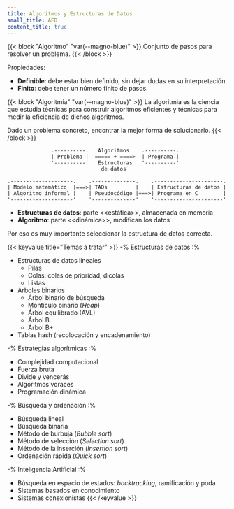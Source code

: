 ```yaml
---
title: Algoritmos y Estructuras de Datos
small_title: AED
content_title: true
---
```


{{< block "Algoritmo" "var(--magno-blue)" >}}
Conjunto de pasos para resolver un problema.
{{< /block >}}

Propiedades:

- **Definible**: debe estar bien definido, sin dejar dudas en su interpretación.
- **Finito**: debe tener un número finito de pasos.

{{< block "Algoritmia" "var(--magno-blue)" >}}
La algoritmia es la ciencia que estudia técnicas para construir algoritmos
eficientes y técnicas para medir la eficiencia de dichos algoritmos.

Dado un problema concreto, encontrar la mejor forma de solucionarlo.
{{< /block >}}

```goat
              .----------.   Algoritmos    .----------.
              | Problema |  ===== + ====>  | Programa |
              '----------'   Estructuras   '----------'
                              de datos

.--------------------.    .--------------.    .----------------------.
| Modelo matemático  |===>| TADs         |    | Estructuras de datos |
| Algoritmo informal |    | Pseudocódigo |===>| Programa en C        |
'--------------------'    '--------------'    '----------------------'
```

- **Estructuras de datos**: parte <<estática>>, almacenada en memoria
- **Algoritmo**: parte <<dinámica>>, modifican los datos

Por eso es muy importante seleccionar la estructura de datos correcta.

{{< keyvalue title="Temas a tratar" >}}
-% Estructuras de datos :%
- Estructuras de datos lineales
    - Pilas
    - Colas: colas de prioridad, dicolas
    - Listas
- Árboles binarios
    - Árbol binario de búsqueda
    - Montículo binario (_Heap_)
    - Árbol equilibrado (AVL)
    - Árbol B
    - Árbol B+
- Tablas hash (recolocación y encadenamiento)

-% Estrategias algorítmicas :%

- Complejidad computacional
- Fuerza bruta
- Divide y vencerás
- Algoritmos voraces
- Programación dinámica

-% Búsqueda y ordenación :%

- Búsqueda lineal
- Búsqueda binaria
- Método de burbuja (_Bubble sort_)
- Método de selección (_Selection sort_)
- Método de la inserción (_Insertion sort_)
- Ordenación rápida (_Quick sort_)

-% Inteligencia Artificial :%
- Búsqueda en espacio de estados: _backtracking_, ramificación y poda
- Sistemas basados en conocimiento
- Sistemas conexionistas
{{< /keyvalue >}}

